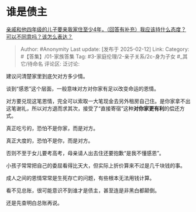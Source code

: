 # 谁是债主
[亲戚和他四年级的儿子要来我家住至少4年，（回答有补充）我应该持什么态度？可以不同意吗？该怎么表达？](https://www.zhihu.com/question/543010711/answer/98949040358)

> Author: #Anonymity
> Last update: [发布于 2025-02-12]
> Link:
> Category: #【答集】/01-家族答集 
> Tag: #3-家庭伦理/2-亲子关系/2c-身为子女 #_其它/待命名 
> 评论区:
> 泛讨论:

建议问清楚家里到底欠对方多少情。

谈到“感恩”这个层面，一般意味对方对你家有足以改变命运的恩情。

对方要兑现这笔恩情，完全可以索取一大笔现金去另外租房自己住。是你家拿不出这笔谢礼，所以对方退而求其次，接受了“直接寄宿”这种**对你家更有利**的偿还方式。

真正吃亏的，恐怕不是你家，而是对方。

真正大度的，恐怕不是你，而是对方。

否则不至于女儿要考高考，母亲请人出去住还要抱歉“是我不懂感恩”。

  

小孩子常常把自己的委屈看得比天大，但实际上折价算来不过是几千块钱的事。

成人之间的恩情常常是生死存亡的问题，有些根本无法用钱计算。

看不见总账，很可能意识不到谁才是债主，甚至连是非黑白都颠倒。

还是先查明白总账再说。
